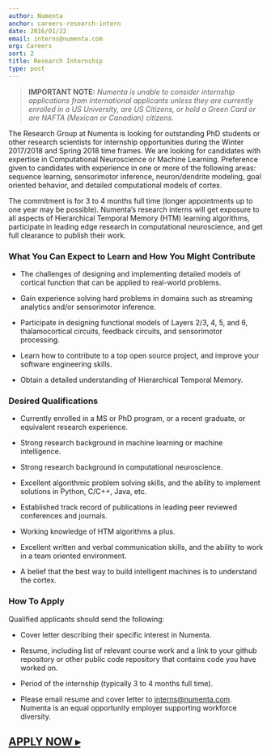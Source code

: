 ```yaml
---
author: Numenta
anchor: careers-research-intern
date: 2016/01/22
email: interns@numenta.com
org: Careers
sort: 2
title: Research Internship
type: post
---
```


> **IMPORTANT NOTE:** *Numenta is unable to consider internship applications
  from international applicants unless they are currently enrolled in a US
  University, are US Citizens, or hold a Green Card or are NAFTA (Mexican or
  Canadian) citizens.*

The Research Group at Numenta is looking for outstanding PhD students or other
research scientists for internship opportunities during the Winter 2017/2018 and
Spring 2018 time frames. We are looking for candidates with
expertise in Computational Neuroscience or Machine Learning. Preference given to
candidates with experience in one or more of the following areas: sequence
learning, sensorimotor inference, neuron/dendrite modeling, goal oriented
behavior, and detailed computational models of cortex.

The commitment is for 3 to 4 months full time (longer appointments up to one
year may be possible). Numenta’s research interns will get exposure to all
aspects of Hierarchical Temporal Memory (HTM) learning algorithms, participate
in leading edge research in computational neuroscience, and get full clearance
to publish their work.


### What You Can Expect to Learn and How You Might Contribute

* The challenges of designing and implementing detailed models of cortical
  function that can be applied to real-world problems.

* Gain experience solving hard problems in domains such as streaming analytics
  and/or sensorimotor inference.

* Participate in designing functional models of Layers 2/3, 4, 5, and 6,
  thalamocortical circuits, feedback circuits, and sensorimotor processing.

* Learn how to contribute to a top open source project, and improve your
  software engineering skills.

* Obtain a detailed understanding of Hierarchical Temporal Memory.


### Desired Qualifications

* Currently enrolled in a MS or PhD program, or a recent graduate, or equivalent
  research experience.

* Strong research background in machine learning or machine intelligence.

* Strong research background in computational neuroscience.

* Excellent algorithmic problem solving skills, and the ability to implement
  solutions in Python, C/C++, Java, etc.

* Established track record of publications in leading peer reviewed conferences
  and journals.

* Working knowledge of HTM algorithms a plus.

* Excellent written and verbal communication skills, and the ability to work in
  a team oriented environment.

* A belief that the best way to build intelligent machines is to understand the
  cortex.


### How To Apply

Qualified applicants should send the following:

* Cover letter describing their specific interest in Numenta.

* Resume, including list of relevant course work and a link to your github
  repository or other public code repository that contains code you have
  worked on.

* Period of the internship (typically 3 to 4 months full time).

* Please email resume and cover letter to
  [interns@numenta.com](mailto:interns@numenta.com). Numenta is an equal
  opportunity employer supporting workforce diversity.


## **[APPLY NOW ▸](mailto:interns@numenta.com)**
